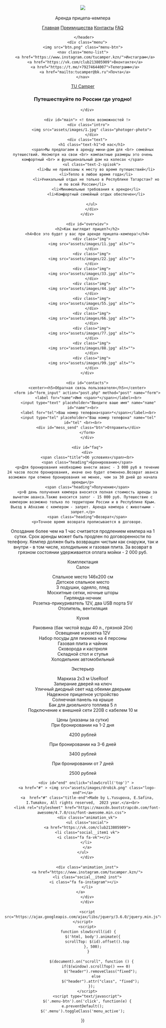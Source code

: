 <!DOCTYPE html>
<html lang="en">
<head>
   <meta charset="UTF-8">
   <meta name="viewport" content="width=device-width, initial-scale=1.0">
   <meta http-equiv="X-UA-Compatible" content="ie=edge">
    <title>TU CAMPER</title>
    <link rel="stylesheet" href="assets/css/style.css"> <!-- подключение css файла -->
    <link rel="shortcut icon" href="assets/images/logo_camp.png" type="image/png">
     <script src="file.js"></script>
</head>
    <body>
     <header> <!-- шапка -->
      <div id="logo" onclick="slowScroll('top')"><!-- логотип -->
          <div class="logo2">
          <img src="assets/images/drobik.png">
          <p class="logo-name">Аренда прицепа-кемпера</p>
              </div>
      </div> 
       <div id="about"> <!-- атрибуты, а точнее ссылки на нужные блоки -->
         <a class="knopochka" href="#" title="Главная" onclick="slowScroll('#overiew')">Главная</a>
         <a class="knopochka" href="#" onclick="slowScroll('#main')" title="Преимущества">Преимущества</a>
         <a class="knopochka" href="#" onclick="slowScroll('#contacts')" title="Контакты">Контакты</a>
         <a class="knopochka" href="#" onclick="slowScroll('#faq')" title="Ответы на вопросы">FAQ</a>
       </div>
         
     </header>
        <div class="menu">
    <img src="btn.png" class="menu-btn">
    <nav class="menu-list">
      <a href="https://www.instagram.com/tucamper.kzn/">Инстаграм</a>
      <a href="https://vk.com/club213805909">Вконтакте</a>
      <a href="https://t.me/+79274644007">Телеграмм</a>
      <a href="mailto:tucamper@bk.ru">Почта</a>
    </nav>
            
  </div>
        <div id="top">
        <a href="https://t.me/+79274644007">TU Camper</a>
            <h3>Путешествуйте по России где угодно!</h3>
            
        </div>
        
        <div id="main"> <! блок возможностей !>
         <div class="intro">
            <img src="assets/images/1.jpg" class="photoger-photo">
            </div>
        <div class="text">
            <h1 class="text-h1">О нас</h1>
             <span>Мы предлагаем в аренду мини-дом для <br> семейных путешествий. Несмотря на свои <br> компактные размеры это очень комфортный <br> и функциональный дом на колесах </span>
            <ul class="text-2-spisok">
                <li>Вы не привязаны к месту во время путешествий</li>
                <li>Тепло в любое время года</li>
                <li>Уникальный отдых не только в Республике Татарстан? но и по всей России</li>
                <li>Минимальные требования к аренде</li>
                <li>Комфортный семейный отдых обеспечен</li>
                
            </ul>
            </div>
        </div>
        
        <div id="overwiev">
        <h2>Как выглядит прицеп?</h2>
        <h4>Все это будет у вас при аренде прицепа-кемпера!</h4>
            <div class="img">
            <img src="assets/images/11.jpg" alt="">
            </div>
            <div class="img">
            <img src="assets/images/22.jpg" alt="">
            </div>
            <div class="img">
            <img src="assets/images/33.jpg" alt="">
            </div>
            <div class="img">
            <img src="assets/images/44.jpg" alt="">
            </div>
            <div class="img">
            <img src="assets/images/55.jpg" alt="">
            </div>
            <div class="img">
            <img src="assets/images/66.jpg" alt="">
            </div>
            <div class="img">
            <img src="assets/images/77.jpg" alt="">
            </div>
            <div class="img">
            <img src="assets/images/88.jpg" alt="">
            </div>
            <div class="img">
            <img src="assets/images/99.jpg" alt="">
            </div>
        </div>
       
        <div id="contacts">
        <center><h5>Обратная связь пользователя</h5></center>
        <form id="form_input" action="post.php" method="post" name="form">
         <label for="name">Имя <span>*</span></label><br>
         <input type="text" placeholder="Введите ваше имя" name="name" id="name"><br>
         <label for="tel">Ваш номер телефона<span>*</span></label><br>
         <input type="tel" placeholder="Ваш номер телефона" name="tel" id="tel" <br><br>
         <div id="mess_send" class="btn">Отправить</div>
        </form>
        </div>
        
        <div id="faq">
        <div>
        <span class="title">Об условиях</span><br>
        <span class="heading">Бронирование</span>
        <p>Для бронирования необходимо внести аванс - 3 000 руб в течение 24 часов после бронирования, иначе оно будет отменено.Возврат аванса возможен при отмене бронирования не менее, чем за 30 дней до начала аренды</p>
        <span class="heading">Получение</span>
        <p>В день получения кемпера вносится полная стоимость аренды за вычетом аванса.Также вносится залог - 15 000 руб. Путешествие с кемпером возможно только по территории России и в Республике Крым. Въезд в Абхазию с кемпером - запрет. Аренда кемпера с животными - запрет.</p>
        <span class="heading">Возврат</span>
        <p>Точное время возврата прописывается в договоре.
Опоздание более чем на 1 час считается продлением кемпера на 1 сутки.
Срок аренды может быть продлен по договоренности по телефону.
Кемпер должен быть возвращен чистым как снаружи, так и внутри - в том числе, холодильник и газовая плита. За возврат в грязном состоянии удерживается оплата мойки - 2 000 руб.</p>
        </div>
            <div>
        <span class="title">Комплектация</span><br>
        <span class="heading">Салон</span>
        <p>Спальное место 146х200 см <br> Детское спальное место <br> 3 подушки, одеяло, плед <br> Москитные сетки, ночные шторы <br> Гирлянда-ночник <br> Розетка-прикуриватель 12V, два USB порта 5V<br>Отопитель, вентиляция</p>
        <span class="heading">Кухня</span>
        <p> Раковина (бак чистой воды 40 л., грязной 20л)<br> Освещение и розетка 12V<br> Набор посуды для пикника на 4 персоны<br> Газовая плита и чайник<br> Сковорода и кастрюля<br>Складной стол и стулья <br>Холодильник автомобильный </p>
        <span class="heading">Экстерьер</span>
        <p>Маркиза 2х3 м UseRoof<br>Запирание дверей на ключ<br> Уличный диодный свет над обеими дверьми<br>Надежное прицепное устройство<br>Солнечная панель на крыше<br>Бак для дизельного топлива 5 л<br>Подключение к внешней сети 220В с кабелем 10 м</p>
        </div>
            <div>
        <span class="title">Цены (указаны за сутки)</span><br>
        <span class="heading">При бронировании на 1-2 дня</span>
        <p>4200 рублей</p>
        <span class="heading">При бронировании на 3-6 дней</span>
        <p>3400 рублей</p>
        <span class="heading">При бронировании от 7 дней</span>
        <p>2500 рублей</p>
        </div>
        </div>
        
        <div id="end" onclick="slowScroll('top')" > 
        <a href="#" > <img src="assets/images/drobik.png" class="logo-end"></a>
        <a  href="#" class="title-end">Made by L.Yusupova, E.Safina, I.Tumakov, All rights reserved,  2023 year.</a><br>
        <link rel="stylesheet" href="https://maxcdn.bootstrapcdn.com/font-awesome/4.7.0/css/font-awesome.min.css"> 
        <div classs="animation_vk">
        <ul class="social">
        <a href="https://vk.com/club213805909">
        <li class="social__item1 vk">
         <i class="fa fa-vk"></i>    
        </li> 
        </a>
        </ul>    
        </div>
            
        <div class="animation_inst">
        <a href="https://www.instagram.com/tucamper.kzn/">
        <li class="social__item2 inst">
         <i class="fa fa-instagram"></i>    
        </li>
        </a>      
        </div>
        </div>
        
        <script src="https://ajax.googleapis.com/ajax/libs/jquery/3.6.0/jquery.min.js"></script>
        <script>
         function slowScroll(id) {
             $('html, body').animate({
                 scrollTop: $(id).offset().top
             }, 500);
         }
            
            $(document).on("scroll", function () {
                if($(window).scrollTop() === 0)
                    $("header").removeClass("fixed");
                else
                    $("header").attr("class", "fixed");
            });
        </script>
        <script type="text/javascript">
        $('.menu-btn').on('click', function(e) {
    e.preventDefault();
    $('.menu').toggleClass('menu_active');
})
            </script>
    </body>
</html>
